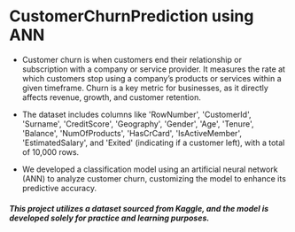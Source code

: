# CustomerChurnPrediction using ANN
- Customer churn is when customers end their relationship or subscription with a company or service provider. It measures the rate at which customers stop using a company’s products or services within a given timeframe. Churn is a key metric for businesses, as it directly affects revenue, growth, and customer retention.

- The dataset includes columns like 'RowNumber', 'CustomerId', 'Surname', 'CreditScore', 'Geography', 'Gender', 'Age', 'Tenure', 'Balance', 'NumOfProducts', 'HasCrCard', 'IsActiveMember', 'EstimatedSalary', and 'Exited' (indicating if a customer left), with a total of 10,000 rows.

- We developed a classification model using an artificial neural network (ANN) to analyze customer churn, customizing the model to enhance its predictive accuracy.

##### This project utilizes a dataset sourced from Kaggle, and the model is developed solely for practice and learning purposes.
